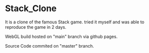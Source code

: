 # Stack_Clone

It is a clone of the famous Stack game. tried it myself and was able to reproduce the game in 2 days.

WebGL build hosted on "main" branch via github pages.

Source Code commited on "master" branch.

